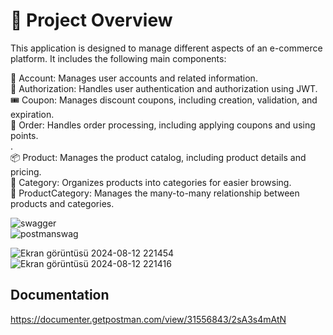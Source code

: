 # 📖 Project Overview
This application is designed to manage different aspects of an e-commerce platform. It includes the following main components:<br>

👤 Account: Manages user accounts and related information.<br>
🔐 Authorization: Handles user authentication and authorization using JWT.<br>
🎟️ Coupon: Manages discount coupons, including creation, validation, and expiration.<br>
🛒 Order: Handles order processing, including applying coupons and using points.<br>.<br>
📦 Product: Manages the product catalog, including product details and pricing.<br>
📂 Category: Organizes products into categories for easier browsing.<br>
🔗 ProductCategory: Manages the many-to-many relationship between products and categories.<br>


![swagger](https://github.com/user-attachments/assets/3a01ed39-5216-4840-8a85-567747c807d9)
<br>
![postmanswag](https://github.com/user-attachments/assets/4f7b485b-1ee5-4a1b-ba32-c63db56d8ff8)


![Ekran görüntüsü 2024-08-12 221454](https://github.com/user-attachments/assets/d7a81180-30a9-4cae-8a05-941864012937)
![Ekran görüntüsü 2024-08-12 221416](https://github.com/user-attachments/assets/bd86c5ef-bf4b-4357-bcfe-0cb0eb594b36)

## Documentation
https://documenter.getpostman.com/view/31556843/2sA3s4mAtN
